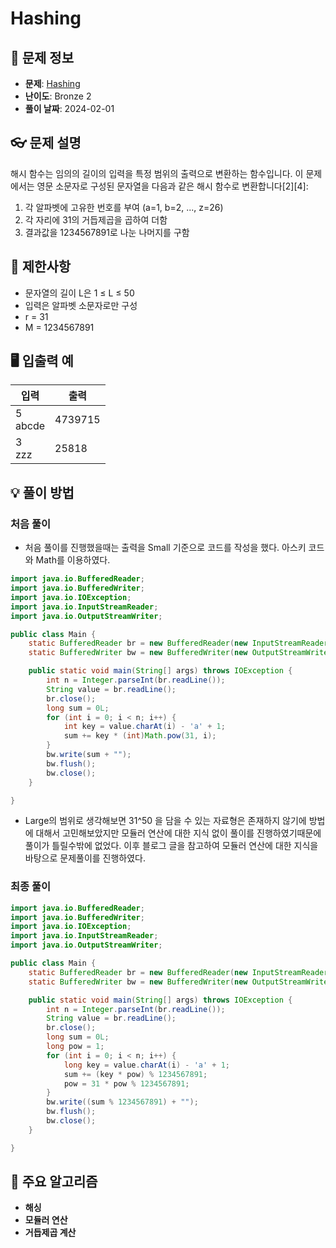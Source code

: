 # Hashing

## 📌 문제 정보
- **문제**: [Hashing](https://www.acmicpc.net/problem/15829)
- **난이도**: Bronze 2
- **풀이 날짜**: 2024-02-01

## 👓 문제 설명
해시 함수는 임의의 길이의 입력을 특정 범위의 출력으로 변환하는 함수입니다. 이 문제에서는 영문 소문자로 구성된 문자열을 다음과 같은 해시 함수로 변환합니다[2][4]:

1. 각 알파벳에 고유한 번호를 부여 (a=1, b=2, ..., z=26)
2. 각 자리에 31의 거듭제곱을 곱하여 더함
3. 결과값을 1234567891로 나눈 나머지를 구함

## 🚫 제한사항
- 문자열의 길이 L은 1 ≤ L ≤ 50
- 입력은 알파벳 소문자로만 구성
- r = 31
- M = 1234567891

## 🖥️ 입출력 예
| 입력 | 출력 |
|------|------|
| 5<br>abcde | 4739715 |
| 3<br>zzz | 25818 |

## 💡 풀이 방법

### 처음 풀이

- 처음 풀이를 진행했을때는 출력을 Small 기준으로 코드를 작성을 했다. 아스키 코드와 Math를 이용하였다.

```java
import java.io.BufferedReader;
import java.io.BufferedWriter;
import java.io.IOException;
import java.io.InputStreamReader;
import java.io.OutputStreamWriter;

public class Main {
	static BufferedReader br = new BufferedReader(new InputStreamReader(System.in));
	static BufferedWriter bw = new BufferedWriter(new OutputStreamWriter(System.out));

	public static void main(String[] args) throws IOException {
		int n = Integer.parseInt(br.readLine());
		String value = br.readLine();
		br.close();
		long sum = 0L;
		for (int i = 0; i < n; i++) {
			int key = value.charAt(i) - 'a' + 1;
			sum += key * (int)Math.pow(31, i);
		}
		bw.write(sum + "");
		bw.flush();
		bw.close();
	}

}

```

- Large의 범위로 생각해보면 31^50 을 담을 수 있는 자료형은 존재하지 않기에 방법에 대해서 고민해보았지만 
모듈러 연산에 대한 지식 없이 풀이를 진행하였기때문에 풀이가 틀릴수밖에 없었다. 이후 블로그 글을 참고하여 모듈러 연산에 대한 지식을 바탕으로 문제풀이를 진행하였다.

### 최종 풀이

```java
import java.io.BufferedReader;
import java.io.BufferedWriter;
import java.io.IOException;
import java.io.InputStreamReader;
import java.io.OutputStreamWriter;

public class Main {
	static BufferedReader br = new BufferedReader(new InputStreamReader(System.in));
	static BufferedWriter bw = new BufferedWriter(new OutputStreamWriter(System.out));

	public static void main(String[] args) throws IOException {
		int n = Integer.parseInt(br.readLine());
		String value = br.readLine();
		br.close();
		long sum = 0L;
		long pow = 1;
		for (int i = 0; i < n; i++) {
			long key = value.charAt(i) - 'a' + 1;
			sum += (key * pow) % 1234567891;
			pow = 31 * pow % 1234567891;
		}
		bw.write((sum % 1234567891) + "");
		bw.flush();
		bw.close();
	}

}

```


## 🔑 주요 알고리즘
- **해싱**
- **모듈러 연산**
- **거듭제곱 계산**
